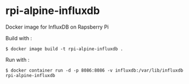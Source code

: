 # rpi-alpine-influxdb

Docker image for InfluxDB on Rapsberry Pi 

Build with :
```
$ docker image build -t rpi-alpine-influxdb .
```

Run with :
```
$ docker container run -d -p 8086:8086 -v influxdb:/var/lib/influxdb rpi-alpine-influxdb
